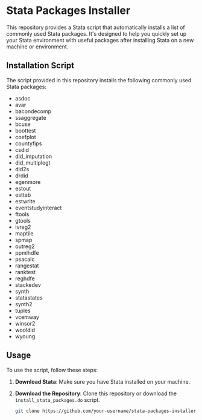 # Stata Packages Installer

This repository provides a Stata script that automatically installs a list of commonly used Stata packages. It's designed to help you quickly set up your Stata environment with useful packages after installing Stata on a new machine or environment.

## Installation Script

The script provided in this repository installs the following commonly used Stata packages:

- asdoc
- avar
- bacondecomp
- ssaggregate
- bcuse
- boottest
- coefplot
- countyfips
- csdid
- did_imputation
- did_multiplegt
- did2s
- drdid
- egenmore
- estout
- esttab
- estwrite
- eventstudyinteract
- ftools
- gtools
- ivreg2
- maptile
- spmap
- outreg2
- ppmlhdfe
- psacalc
- rangestat
- ranktest
- reghdfe
- stackedev
- synth
- statastates
- synth2
- tuples
- vcemway
- winsor2
- wooldid
- wyoung

## Usage

To use the script, follow these steps:

1. **Download Stata**:
   Make sure you have Stata installed on your machine.

2. **Download the Repository**:
   Clone this repository or download the `install_stata_packages.do` script.

   ```bash
   git clone https://github.com/your-username/stata-packages-installer.git
